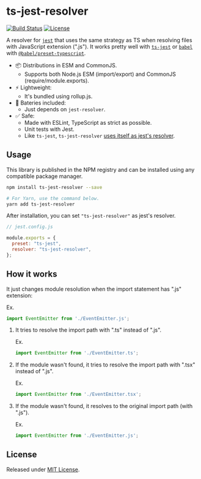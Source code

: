 # ts-jest-resolver

[![Build Status](https://travis-ci.org/VitorLuizC/ts-jest-resolver.svg?branch=master)](https://travis-ci.org/VitorLuizC/ts-jest-resolver)
[![License](https://badgen.net/github/license/VitorLuizC/ts-jest-resolver)](./LICENSE)

A resolver for [`jest`](https://jestjs.io/) that uses the same strategy as TS when resolving files with JavaScript extension (".js"). It works pretty well with [`ts-jest`](https://kulshekhar.github.io/ts-jest/) or [`babel`](https://babeljs.io/) with [`@babel/preset-typescript`](https://babeljs.io/docs/en/babel-preset-typescript).

- 📦 Distributions in ESM and CommonJS.
  - Supports both Node.js ESM (import/export) and CommonJS (require/module.exports).
- ⚡ Lightweight:
  - It's bundled using rollup.js.
- 🔋 Bateries included:
  - Just depends on `jest-resolver`.
- ✅ Safe:
  - Made with ESLint, TypeScript as strict as possible.
  - Unit tests with Jest.
  - Like `ts-jest`, `ts-jest-resolver` [uses itself as jest's resolver](https://github.com/VitorLuizC/ts-jest-resolver/commit/a2cc8f6482250380c2c735bf8827eb64082d5ef6).

## Usage

This library is published in the NPM registry and can be installed using any compatible package manager.

```sh
npm install ts-jest-resolver --save

# For Yarn, use the command below.
yarn add ts-jest-resolver
```

After installation, you can set `"ts-jest-resolver"` as jest's resolver.

```js
// jest.config.js

module.exports = {
  preset: "ts-jest",
  resolver: "ts-jest-resolver",
};
```

## How it works

It just changes module resolution when the import statement has ".js" extension:

Ex.
```ts
import EventEmitter from './EventEmitter.js';
```

1. It tries to resolve the import path with ".ts" instead of ".js".

   Ex.

   ```ts
   import EventEmitter from './EventEmitter.ts';
   ```

2. If the module wasn't found, it tries to resolve the import path with ".tsx" instead of ".js".

   Ex.

   ```ts
   import EventEmitter from './EventEmitter.tsx';
   ```

3. If the module wasn't found, it resolves to the original import path (with ".js").

   Ex.

   ```ts
   import EventEmitter from './EventEmitter.js';
   ```

## License

Released under [MIT License](./LICENSE).

